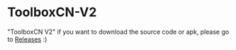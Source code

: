 # ToolboxCN-V2
"ToolboxCN V2" if you want to download the source code or apk, please go to [Releases](https://github.com/csjdyr001/ToolboxCN-V2/releases)    :)

